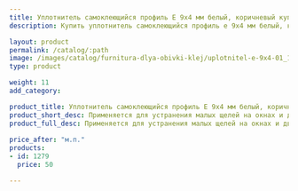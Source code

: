 ```yaml
---
title: Уплотнитель самоклеющийся профиль Е 9х4 мм белый, коричневый купить по лучшей цене с доставкой - Поролоныч
description: Купить уплотнитель самоклеющийся профиль е 9х4 мм белый, коричневый в розницу с доставкой по Москве в интернет-магазине Поролоныча.

layout: product
permalink: /catalog/:path
image: /images/catalog/furnitura-dlya-obivki-klej/uplotnitel-e-9x4-01_1600w.jpg
type: product

weight: 11
add_category: 

product_title: Уплотнитель самоклеющийся профиль Е 9х4 мм белый, коричневый
product_short_desc: Применяется для устранения малых щелей на окнах и дверях.
product_full_desc: Применяется для устранения малых щелей на окнах и дверях.
        
price_after: "м.п."
products:
- id: 1279
  price: 50

---
```

